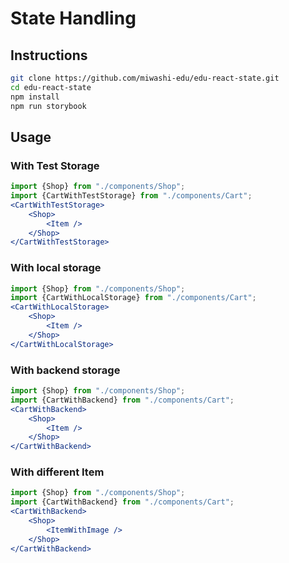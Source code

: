 # State Handling


## Instructions

```bash
git clone https://github.com/miwashi-edu/edu-react-state.git
cd edu-react-state
npm install
npm run storybook
```

## Usage


### With Test Storage

```jsx
import {Shop} from "./components/Shop";
import {CartWithTestStorage} from "./components/Cart";
<CartWithTestStorage>
    <Shop>
        <Item />
    </Shop>
</CartWithTestStorage>
```

### With local storage

```jsx
import {Shop} from "./components/Shop";
import {CartWithLocalStorage} from "./components/Cart";
<CartWithLocalStorage>
    <Shop>
        <Item />
    </Shop>
</CartWithLocalStorage>
```

### With backend storage

```jsx
import {Shop} from "./components/Shop";
import {CartWithBackend} from "./components/Cart";
<CartWithBackend>
    <Shop>
        <Item />
    </Shop>
</CartWithBackend>
```

### With different Item

```jsx
import {Shop} from "./components/Shop";
import {CartWithBackend} from "./components/Cart";
<CartWithBackend>
    <Shop>
        <ItemWithImage />
    </Shop>
</CartWithBackend>
```

